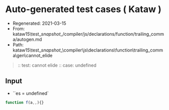 # Auto-generated test cases ( Kataw )
- Regenerated: 2021-03-15
- From: kataw15\test\__snapshot__/compiler/js/declarations/function/trailing_comma/autogen.md
- Path: kataw15\test\__snapshot__\compiler\js\declarations\function\trailing_comma\gen\cannot_elide
> :: test: cannot elide
> :: case: undefined
## Input
- ``es = undefined`

`````js
function f(a,,){}
`````
